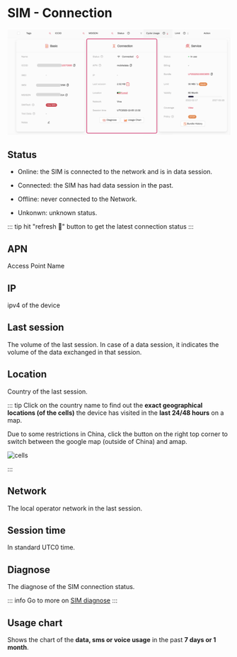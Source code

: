 # SIM - Connection

![simconnection](/simconnection.png)

## Status

- Online: the SIM is connected to the network and is in data session.

- Connected: the SIM has had data session in the past.

- Offline: never connected to the Network.

- Unkonwn: unknown status.

::: tip
hit "refresh 🔄" button to get the latest connection status
:::

## APN
Access Point Name

## IP 
ipv4 of the device

## Last session
The volume of the last session. In case of a data session, it indicates the volume of the data exchanged in that session.

## Location
Country of the last session. 

::: tip
Click on the country name to find out the **exact geographical locations (of the cells)** the device has visited in the **last 24/48 hours** on a map. 

Due to some restrictions in China, click the button on the right top corner to switch between the google map (outside of China) and amap.

![cells](/cells.JPEG)


:::

## Network
The local operator network in the last session.

## Session time
In standard UTC0 time.

## Diagnose
The diagnose of the SIM connection status. 

::: info Go to
more on [SIM diagnose](diagnose)
:::


## Usage chart
Shows the chart of the **data, sms or voice usage** in the past **7 days or 1 month**.
